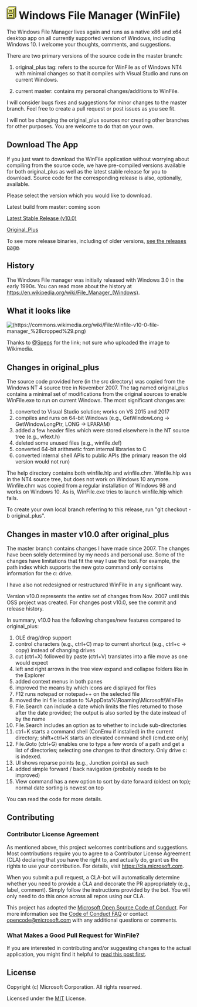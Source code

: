 # ![icon](winfile.png) Windows File Manager (WinFile)

The Windows File Manager lives again and runs as a native x86 and x64 desktop app
on all currently supported version of Windows, including Windows 10. I welcome your thoughts, comments, and suggestions.

There are two primary versions of the source code in the master branch:

1. original_plus tag: refers to the source for WinFile as of Windows NT4 with minimal changes
so that it compiles with Visual Studio and runs on current Windows.

2. current master: contains my personal changes/additions to WinFile.

I will consider bugs fixes and suggestions for minor changes to the master branch.  Feel free to create a pull request or post issues as you see fit.

I will not be changing the original_plus sources nor creating other branches for other purposes.
You are welcome to do that on your own.

## Download The App
If you just want to download the WinFile application without worrying about compiling from the source code, we have pre-compiled versions available for both original_plus as well as the latest stable release for you to download. Source code for the corresponding release is also, optionally, available.

Please select the version which you would like to download.

Latest build from master: coming soon

[Latest Stable Release (v10.0)](https://github.com/Microsoft/winfile/releases/tag/v10.0)

[Original_Plus](https://github.com/Microsoft/winfile/releases/tag/original_plus)

To see more release binaries, including of older versions, [see the releases page](https://github.com/Microsoft/winfile/releases).


## History

The Windows File manager was initially released with Windows 3.0 in the early 1990s.  You
can read more about the history at https://en.wikipedia.org/wiki/File_Manager_(Windows).

## What it looks like

![(https://commons.wikimedia.org/wiki/File:Winfile-v10-0-file-manager_%28cropped%29.png)](https://upload.wikimedia.org/wikipedia/commons/6/67/Winfile-v10-0-file-manager_%28cropped%29.png)

Thanks to [@Speps](https://github.com/speps) for the link; not sure who uploaded the image to Wikimedia.

## Changes in original_plus

The source code provided here (in the src directory) was copied from the Windows NT 4 source tree in November
2007.  The tag named original_plus contains a minimal set of modifications
from the original sources to enable WinFile.exe to run on current Windows.
The most significant changes are:

1. converted to Visual Studio solution; works on VS 2015 and 2017
2. compiles and runs on 64-bit Windows (e.g., GetWindowLong -> GetWindowLongPtr, LONG -> LPARAM)
3. added a few header files which were stored elsewhere in the NT source tree (e.g., wfext.h)
4. deleted some unused files (e.g., winfile.def)
5. converted 64-bit arithmetic from internal libraries to C
6. converted internal shell APIs to public APIs (the primary reason the old version would not run)

The help directory contains both winfile.hlp and winfile.chm.  Winfile.hlp was in the NT4
source tree, but does not work on Windows 10 anymore.  Winfile.chm was copied from a regular installation of Windows 98 and works on Windows 10.  As is, WinFile.exe 
tries to launch winfile.hlp which fails.

To create your own local branch referring to this release, run "git checkout -b <your branch> original_plus".

## Changes in master v10.0 after original_plus

The master branch contains changes I have made since 2007.  The changes have been solely determined
by my needs and personal use.  Some of the changes have limitations that fit the way I use the tool.
For example, the path index which supports the new goto command only contains information for the c: drive.

I have also not redesigned or restructured WinFile in any significant way.

Version v10.0 represents the entire set of changes from Nov. 2007 until this OSS project
was created.  For changes post v10.0, see the commit and release history.

In summary, v10.0 has the following changes/new features compared to original_plus:

1. OLE drag/drop support
2. control characters (e.g., ctrl+C) map to current shortcut (e.g., ctrl+c -> copy)
instead of changing drives
3. cut (ctrl+X) followed by paste (ctrl+V) translates into a file move as one would expect
4. left and right arrows in the tree view expand and collapse folders like in the Explorer
5. added context menus in both panes
6. improved the means by which icons are displayed for files
7. F12 runs notepad or notepad++ on the selected file
8. moved the ini file location to %AppData%\Roaming\Microsoft\WinFile
9. File.Search can include a date which limits the files returned to those after the date provided;
the output is also sorted by the date instead of by the name
10. File.Search includes an option as to whether to include sub-directories
11. ctrl+K starts a command shell (ConEmu if installed) in the current directory; shift+ctrl+K
starts an elevated command shell (cmd.exe only)
12. File.Goto (ctrl+G) enables one to type a few words of a path and get a list of directories;
selecting one changes to that directory.  Only drive c: is indexed.
13. UI shows  reparse points (e.g., Junction points) as such
14. added simple forward / back navigation (probably needs to be improved)
15. View command has a new option to sort by date forward (oldest on top);
normal date sorting is newest on top

You can read the code for more details.

## Contributing

### Contributor License Agreement
As mentioned above, this project welcomes contributions and suggestions.  Most contributions require you to agree to a
Contributor License Agreement (CLA) declaring that you have the right to, and actually do, grant us
the rights to use your contribution. For details, visit https://cla.microsoft.com.

When you submit a pull request, a CLA-bot will automatically determine whether you need to provide
a CLA and decorate the PR appropriately (e.g., label, comment). Simply follow the instructions
provided by the bot. You will only need to do this once across all repos using our CLA.

This project has adopted the [Microsoft Open Source Code of Conduct](https://opensource.microsoft.com/codeofconduct/).
For more information see the [Code of Conduct FAQ](https://opensource.microsoft.com/codeofconduct/faq/) or
contact [opencode@microsoft.com](mailto:opencode@microsoft.com) with any additional questions or comments.

### What Makes a Good Pull Request for WinFile?
If you are interested in contributing and/or suggesting changes to the actual application, you might find it helpful to [read this post first](https://github.com/Microsoft/winfile/issues/88).

## License

Copyright (c) Microsoft Corporation. All rights reserved.

Licensed under the [MIT](LICENSE) License.
